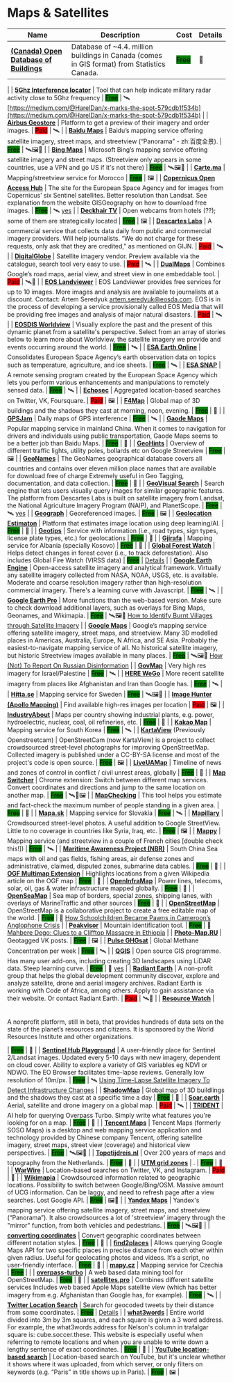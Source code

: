 # Maps & Satellites

| Name | Description | Cost | Details |
| --- | --- | --- | --- |
| [**(Canada) Open Database of Buildings**](https://www.statcan.gc.ca/eng/lode/databases) | Database of \~4.4. million buildings in Canada (comes in GIS format) from Statistics Canada. | <mark style="background-color:green;">Free</mark> | 📍
 |
| [**5Ghz Interference locator**](https://orbtwz.users.earthengine.app/view/radarinterferencetracker) | Tool that can help indicate military radar activity close to 5Ghz frequency | <mark style="background-color:green;">Free</mark> | 🛰️
[https://medium.com/@HarelDan/x-marks-the-spot-579cdb1f534b](https://medium.com/@HarelDan/x-marks-the-spot-579cdb1f534b) |
| [**Airbus Geostore**](http://intelligence-airbusds.com/geostore) | Platform to get a preview of their imagery and order images. | <mark style="background-color:red;">Paid</mark> | 🛰️
 |
| [**Baidu Maps**](http://map.baidu.com/) | Baidu’s mapping service offering satellite imagery, street maps, and streetview (“Panorama” - zh:百度全景). | <mark style="background-color:green;">Free</mark> | 🛰️🖼️📍
 |
| [**Bing Maps**](http://bing.com/maps) | Microsoft Bing’s mapping service offering satellite imagery and street maps. (Streetview only appears in some countries, use a VPN and go US if it's not there) | <mark style="background-color:green;">Free</mark> | 🛰️🖼️📍
 |
| [**Carte.ma**](http://carte.ma/) | Mapping/streetview service for Morocco | <mark style="background-color:green;">Free</mark> | 🖼️
 |
| [**Copernicus Open Access Hub**](http://scihub.copernicus.eu/) | The site for the European Space Agency and for images from Copernicus’ six Sentinel satellites. Better resolution than Landsat. See explanation from the website GISGeography on how to download free images. | <mark style="background-color:green;">Free</mark> | 🛰️
[yes](https://gisgeography.com/how-to-download-sentinel-satellite-data/) |
| [**Deckhair TV**](https://tv.deckchair.com/) | Open webcams from hotels (??); some of them are strategically located | <mark style="background-color:green;">Free</mark> | 🖼️
 |
| [**Descartes Labs**](http://descarteslabs.com/) | A commercial service that collects data daily from public and commercial imagery providers. Will help journalists. “We do not charge for these requests, only ask that they are credited,” as mentioned on GIJN. | <mark style="background-color:red;">Paid</mark> | 🛰️
 |
| [**DigitalGlobe**](http://discover.digitalglobe.com/) | Satellite imagery vendor. Preview available via the catalogue, search tool very easy to use. | <mark style="background-color:red;">Paid</mark> | 🛰️
 |
| [**DualMaps**](http://data.mashedworld.com/dualmaps/map.htm) | Combines Google’s road maps, aerial view, and street view in one embeddable tool. | <mark style="background-color:red;">Paid</mark> | 🛰️📍
 |
| [**EOS Landviewer**](http://eos.com/landviewer) | EOS Landviewer provides free services for up to 10 images. More images and analysis are available to journalists at a discount. Contact: Artem Seredyuk artem.seredyuk@eosda.com. EOS is in the process of developing a service provisionally called EOS Media that will be providing free images and analysis of major natural disasters. | <mark style="background-color:red;">Paid</mark> | 🛰️
 |
| [**EOSDIS Worldview**](https://worldview.earthdata.nasa.gov/) | Visually explore the past and the present of this dynamic planet from a satellite's perspective. Select from an array of stories below to learn more about Worldview, the satellite imagery we provide and events occurring around the world. | <mark style="background-color:green;">Free</mark> | 🛰️
 |
| [**ESA Earth Online**](http://earth.esa.int/web/guest/eoli) | Consolidates European Space Agency’s earth observation data on topics such as temperature, agriculture, and ice sheets. | <mark style="background-color:green;">Free</mark> | 🛰️
 |
| [**ESA SNAP**](http://step.esa.int/main/toolboxes/snap) | A remote sensing program created by the European Space Agency which lets you perform various enhancements and manipulations to remotely sensed data. | <mark style="background-color:green;">Free</mark> | 🛰️
 |
| [**Echosec**](https://www.echosec.net/) | Aggregated location-based searches on Twitter, VK, Foursquare. | <mark style="background-color:red;">Paid</mark> | 🖼️
 |
| [**F4Map**](https://demo.f4map.com/#lat=52.5208538\&lon=13.4061429\&zoom=17\&camera.theta=80\&camera.phi=-60.734) | Global map of 3D buildings and the shadows they cast at morning, noon, evening. | <mark style="background-color:green;">Free</mark> | 📍
 |
| [**GPSJam**](https://gpsjam.org/) | Daily maps of GPS interference | <mark style="background-color:green;">Free</mark> | 🛰️
 |
| [**Gaode Maps**](https://gaode.com/) | Popular mapping service in mainland China. When it comes to navigation for drivers and individuals using public transportation, Gaode Maps seems to be a better job than Baidu Maps. | <mark style="background-color:green;">Free</mark> | 📍
 |
| [**GeoHints**](https://geohints.com/) | Overview of different traffic lights, utility poles, bollards etc on Google Streetview | <mark style="background-color:green;">Free</mark> | 🖼️
 |
| [**GeoNames**](http://www.geonames.org/) | The GeoNames geographical database covers all countries and contains over eleven million place names that are available for download free of charge Extremely useful in Geo Tagging, documentation, and data collection. | <mark style="background-color:green;">Free</mark> | 📍
 |
| [**GeoVisual Search**](http://search.descarteslabs.com/?layer=naip\_v2\_rgb\_2014-2015#lat=39.2322531\&lng=-100.8544921\&skipTut=true\&zoom=5) | Search engine that lets users visually query images for similar geographic features. The platform from Descartes Labs is built on satellite imagery from Landsat, the National Agriculture Imagery Program (NAIP), and PlanetScope. | <mark style="background-color:green;">Free</mark> | 🛰️
[yes](https://medium.com/descarteslabs-team/searching-the-world-wide-world-357828cf479a) |
| [**Geograph**](http://geograph.org/) | Georeferenced images. | <mark style="background-color:green;">Free</mark> | 🖼️
 |
| [**Geolocation Estimaton**](https://labs.tib.eu/geoestimation/) | Platform that estimates image location using deep learning/AI. | <mark style="background-color:green;">Free</mark> | 📍
 |
| [**Geotips**](http://geotips.net/) | Service with information (i.e., road types, sign types, license plate types, etc.) for geolocations | <mark style="background-color:green;">Free</mark> | 📍
 |
| [**Gjirafa**](https://gjirafa.biz/) | Mapping service for Albania (specially Kosovo) | <mark style="background-color:green;">Free</mark> | 📍
 |
| [**Global Forest Watch**](https://www.globalforestwatch.org/topics/fires/) | Helps detect changes in forest cover (i.e., to track deforestation). Also includes Global Fire Watch (VIRSS data) | <mark style="background-color:green;">Free</mark> | [Details](../tools/Global-Forest-Watch/README.md) |
| [**Google Earth Engine**](https://developers.google.com/earth-engine/datasets/catalog) | Open-access satellite imagery and analytical framework. Virtually any satellite imagery collected from NASA, NOAA, USGS, etc. is available. Moderate and coarse resolution imagery rather than high-resolution commercial imagery. There's a learning curve with Javascript. | <mark style="background-color:green;">Free</mark> | 🛰️
 |
| [**Google Earth Pro**](https://www.google.com/earth/download/gep/agree.html) | More functions than the web-based version. Make sure to check download additional layers, such as overlays for Bing Maps, Geonames, and Wikimapia. | <mark style="background-color:green;">Free</mark> | 🛰️🖼️📍
[How to Identify Burnt Villages through Satellite Imagery](https://www.bellingcat.com/resources/how-tos/2018/09/04/identify-burnt-villages-satellite-imagery%E2%80%8A-case-studies-california-nigeria-myanmar/) |
| [**Google Maps**](http://maps.google.com/) | Google’s mapping service offering satellite imagery, street maps, and streetview. Many 3D modelled places in Americas, Australia, Europe, N Africa, and SE Asia. Probably the easiest-to-navigate mapping service of all. No historical satellite imagery, but historic Streetview images available in many places. | <mark style="background-color:green;">Free</mark> | 🛰️🖼️📍
[How (Not) To Report On Russian Disinformation](https://www.bellingcat.com/resources/how-tos/2020/04/15/how-not-to-report-on-russian-disinformation/) |
| [**GovMap**](https://www.govmap.gov.il/?c=227012.95,707790.18\&z=8\&b=1) | Very high res imagery for Israel/Palestine | <mark style="background-color:green;">Free</mark> | 🛰️
 |
| [**HERE WeGo**](http://wego.here.com/) | More recent satellite imagery from places like Afghanistan and Iran than Google has. | <mark style="background-color:green;">Free</mark> | 🛰️
 |
| [**Hitta.se**](http://hitta.se/) | Mapping service for Sweden | <mark style="background-color:green;">Free</mark> | 🛰️🖼️📍
 |
| [**Image Hunter (Apollo Mapping)**](https://imagehunter.apollomapping.com/) | Find available high-res images per location | <mark style="background-color:red;">Paid</mark> | 🖼️
 |
| [**IndustryAbout**](http://industryabout.com/country-territories-3) | Maps per country showing industrial plants, e.g. power, hydroelectric, nuclear, coal, oil refineries, etc. | <mark style="background-color:green;">Free</mark> | 📍
 |
| [**Kakao Map**](https://map.kakao.com/) | Mapping service for South Korea | <mark style="background-color:green;">Free</mark> | 🛰️
 |
| [**KartaView**](http://kartaview/) (Previously Openstreetcam) | OpenStreetCam (now KartaView) is a project to collect crowdsourced street-level photographs for improving OpenStreetMap. Collected imagery is published under a CC-BY-SA license and most of the project's code is open source. | <mark style="background-color:green;">Free</mark> | 🖼️
 |
| [**LiveUAMap**](https://liveuamap.com/) | Timeline of news and zones of control in conflict / civil unrest areas, globally | <mark style="background-color:green;">Free</mark> | 📍
 |
| [**Map Switcher**](https://chrome.google.com/webstore/detail/map-switcher/fanpjcbgdinjeknjikpfnldfpnnpkelb) | Chrome extension: Switch between different map services. Convert coordinates and directions and jump to the same location on another map. | <mark style="background-color:green;">Free</mark> | 🛰️📍🖼️
 |
| [**MapChecking**](https://www.mapchecking.com/) | This tool helps you estimate and fact-check the maximum number of people standing in a given area. | <mark style="background-color:green;">Free</mark> | 📍
 |
| [**Mapa.sk**](http://mapa.sk/) | Mapping service for Slovakia | <mark style="background-color:green;">Free</mark> | 🛰️
 |
| [**Mapillary**](http://mapillary.com/) | Crowdsourced street-level photos. A useful addition to Google StreetView. Little to no coverage in countries like Syria, Iraq, etc. | <mark style="background-color:green;">Free</mark> | 🖼️
 |
| [**Mappy**](http://en.mappy.com/) | Mapping service (and streetview in a couple of French cities \[double check this!]) | <mark style="background-color:green;">Free</mark> | 🛰️
 |
| [**Maritime Awareness Project (NBR)**](https://map.nbr.org/interactivemap/) | South China Sea maps with oil and gas fields, fishing areas, air defense zones and administrative, claimed, disputed zones, submarine data cables. | <mark style="background-color:green;">Free</mark> | 📍
 |
| [**OGF Multimap Extension**](https://wiki.opengeofiction.net/index.php/Help:Using\_the\_MultiMaps\_extension) | Highlights locations from a given Wikipedia article on the OGF map | <mark style="background-color:green;">Free</mark> | 📍
 |
| [**OpenInfraMap**](https://openinframap.org/#2/26/12) | Power lines, telecoms, solar, oil, gas & water infrastructure mapped globally. | <mark style="background-color:green;">Free</mark> | 📍
 |
| [**OpenSeaMap**](https://map.openseamap.org/) | Sea map of borders, special zones, shipping lanes, with overlays of MarineTraffic and other sources | <mark style="background-color:green;">Free</mark> | 📍
 |
| [**OpenStreetMap**](http://openstreetmap.org/) | OpenStreetMap is a collaborative project to create a free editable map of the world. | <mark style="background-color:green;">Free</mark> | 📍
[How Schoolchildren Became Pawns in Cameroon’s Anglophone Crisis](https://www.bellingcat.com/news/africa/2021/07/16/how-schoolchildren-became-pawns-in-cameroons-anglophone-crisis/) |
| [**Peakvisor**](http://peakvisor.com/panorama.html?lat=45.9420159\&lng=7.8699421\&alt=4598\&yaw=0.00\&pitch=0.00\&hfov=62.93) | Mountain identification tool. | <mark style="background-color:green;">Free</mark> | 📍
[Mahbere Dego: Clues to a Clifftop Massacre in Ethiopia](https://www.bellingcat.com/news/2021/04/01/mahbere-dego-clues-to-a-clifftop-massacre-in-ethiopia/) |
| [**Photo-Map.RU**](http://photo-map.ru/) | Geotagged VK posts. | <mark style="background-color:green;">Free</mark> | 🖼️
 |
| [**Pulse GHGsat**](https://pulse.ghgsat.com/) | Global Methane Concentration per week | <mark style="background-color:green;">Free</mark> | 🛰️
 |
| [**QGIS**](http://www.qgis.org/) | Open source GIS programme. Has many user add-ons, including creating 3D landscapes using LiDAR data. Steep learning curve. | <mark style="background-color:green;">Free</mark> | 📍
[yes](https://www.qgis.org/en/site/forusers/trainingmaterial/index.html) |
| [**Radiant Earth**](http://radiant.earth/) | A non-profit group that helps the global development community discover, explore and analyze satellite, drone and aerial imagery archives. Radiant Earth is working with Code of Africa, among others. Apply to gain assistance via their website. Or contact Radiant Earth. | <mark style="background-color:red;">Paid</mark> | 🛰️📍
 |
| [**Resource Watch**](https://resourcewatch.org/data/explore) | <p><br>A nonprofit platform, still in beta, that provides hundreds of data sets on the state of the planet’s resources and citizens. It is sponsored by the World Resources Institute and other organizations.<br></p> | <mark style="background-color:green;">Free</mark> | 📍
 |
| [**Sentinel Hub Playground**](http://apps.sentinel-hub.com/sentinel-playground) | A user-friendly place for Sentinel 2/Landsat images. Updated every 5-10 days with new imagery, dependent on cloud cover. Ability to explore a variety of GIS variables eg NDVI or NDWO. The EO Browser facilitates time-lapse reviews. Generally low resolution of 10m/px. | <mark style="background-color:green;">Free</mark> | 🛰️
[Using Time-Lapse Satellite Imagery To Detect Infrastructure Changes](https://www.bellingcat.com/resources/how-tos/2018/11/19/using-time-lapse-satellite-imagery-detect-infrastructure-changes-case-studies-via-myanmar-nigeria-south-china-sea/) |
| [**ShadowMap**](https://app.shadowmap.org/) | Global map of 3D buildlings and the shadows they cast at a specific time a day | <mark style="background-color:green;">Free</mark> | 📍
 |
| [**Soar.earth**](https://soar.earth/?pos=-24.806025673047216%2C112.37019712776902%2C7) | Aerial, satellite and drone imagery on a global map. | <mark style="background-color:red;">Paid</mark> | 🛰️
 |
| [**TRIDENT**](https://trident.yuiseki.net/) | AI help for querying Overpass Turbo. Simply write what features you're looking for on a map. | <mark style="background-color:green;">Free</mark> | 📍
 |
| [**Tencent Maps**](http://map.qq.com/) | Tencent Maps (formerly SOSO Maps) is a desktop and web mapping service application and technology provided by Chinese company Tencent, offering satellite imagery, street maps, street view (coverage) and historical view perspectives. | <mark style="background-color:green;">Free</mark> | 🛰️🖼️📍
 |
| [**Topotijdreis.nl**](http://topotijdreis.nl) | Over 200 years of maps and topography from the Netherlands. | <mark style="background-color:green;">Free</mark> | 📍
 |
| [**UTM grid zones**](http://dmap.co.uk/utmworld.htm) | . | <mark style="background-color:green;">Free</mark> | 📍
 |
| [**WarWire**](http://warwire.net/) | Location-based searches on Twitter, VK, and Instagram. | <mark style="background-color:red;">Paid</mark> | 📍
 |
| [**Wikimapia**](http://wikimapia.org/) | Crowdsourced information related to geographic locations. Possibility to switch between Google/Bing/OSM. Massive amount of UCG information. Can be laggy, and need to refresh page after a view searches. Lost Google API. | <mark style="background-color:green;">Free</mark> | 🖼️📍
 |
| [**Yandex Maps**](http://yandex.com/maps) | Yandex's mapping service offering satellite imagery, street maps, and streetview (“Panorama”). It also crowdsources a lot of 'streetview' imagery through the "mirror" function, from both vehicles and pedestrians. | <mark style="background-color:green;">Free</mark> | 🛰️🖼️📍
 |
| [**converting coordinates**](http://synnatschke.de/geo-tools/coordinate-converter.php) | Convert geographic coordinates between different notation styles. | <mark style="background-color:green;">Free</mark> | 📍
 |
| [**find2places**](http://github.com/musafir-py/find2places) | Allows querying Google Maps API for two specific places in precise distance from each other within given radius. Useful for geolocating photos and videos. It’s a script, no user-friendly interface. | <mark style="background-color:green;">Free</mark> | 📍
 |
| [**mapy.cz**](http://mapy.cz) | Mapping service for Czechia | <mark style="background-color:green;">Free</mark> |
 |
| [**overpass-turbo**](https://overpass-turbo.eu/) | A web based data mining tool for OpenStreetMap. | <mark style="background-color:green;">Free</mark> | 📍
 |
| [**satellites.pro**](https://satellites.pro/) | Combines different satellite services Includes web based Apple Maps satellite view (which has better imagery from e.g. Afghanistan than Google has, for example). | <mark style="background-color:green;">Free</mark> | 🛰️
 |
| [**Twitter Location Search**](undefined) | Search for geocoded tweets by their distance from some coordinates. | <mark style="background-color:green;">Free</mark> | [Details](../tools/twitter-location-search/README.md) |
| [**what3words**](http://map.what3words.com/) | Entire world divided into 3m by 3m squares, and each square is given a 3 word address. For example, the what3words address for Nelson's column in trafalgar square is: cube.soccer.these. This website is especially useful when referring to remote locations and when you are unable to write down a lengthy sentence of exact coordinates. | <mark style="background-color:green;">Free</mark> | 📍
 |
| [**YouTube location-based search**](http://youtube.github.io/geo-search-tool/search.html) | Location-based search on YouTube, but it's unclear whether it shows where it was uploaded, from which server, or only filters on keywords (e.g. “Paris” in title shows up in Paris). | <mark style="background-color:green;">Free</mark> | 🖼️
 |